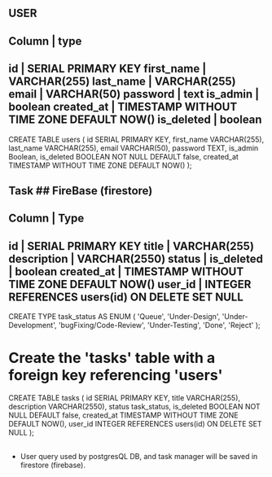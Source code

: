 ## USER ##

Column      |  type
-------------------------------------
id          | SERIAL PRIMARY KEY
first_name  | VARCHAR(255)
last_name   | VARCHAR(255)
email       | VARCHAR(50)
password    | text
is_admin    | boolean
created_at  | TIMESTAMP WITHOUT TIME ZONE DEFAULT NOW()
is_deleted  | boolean
-------------------------------------

CREATE TABLE users (
    id SERIAL PRIMARY KEY,
    first_name VARCHAR(255),
    last_name VARCHAR(255),
    email VARCHAR(50),
    password TEXT,
	is_admin Boolean,
    is_deleted BOOLEAN NOT NULL DEFAULT false,
    created_at TIMESTAMP WITHOUT TIME ZONE DEFAULT NOW()
);


## Task ## FireBase (firestore)

Column      |  Type
-------------------------------
id          | SERIAL PRIMARY KEY
title       | VARCHAR(255)
description | VARCHAR(2550)
status      |
is_deleted  | boolean
created_at  | TIMESTAMP WITHOUT TIME ZONE DEFAULT NOW()
user_id     | INTEGER REFERENCES users(id) ON DELETE SET NULL
-------------------------------------------------------------
CREATE TYPE task_status AS ENUM (
    'Queue', 
    'Under-Design', 
    'Under-Development', 
    'bugFixing/Code-Review', 
    'Under-Testing', 
    'Done', 
    'Reject'
);

# Create the 'tasks' table with a foreign key referencing 'users'
CREATE TABLE tasks (
    id SERIAL PRIMARY KEY,
    title VARCHAR(255),
    description VARCHAR(2550),
    status task_status,
    is_deleted BOOLEAN NOT NULL DEFAULT false,
    created_at TIMESTAMP WITHOUT TIME ZONE DEFAULT NOW(),
    user_id INTEGER REFERENCES users(id) ON DELETE SET NULL
);

##
- User query used by postgresQL DB, and task manager will be saved in firestore (firebase).